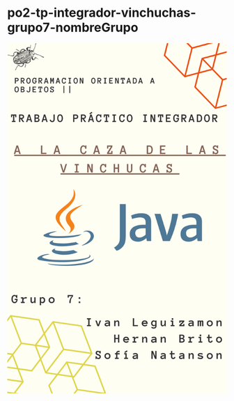 # po2-tp-integrador-vinchuchas-grupo7-nombreGrupo

![alt text][logo]

[logo]: https://github.com/RomaSof/po2-tp-integrador-vinchuchas-grupo7-INT-tegrantes/blob/main/portada.png "Tp Integrador"
